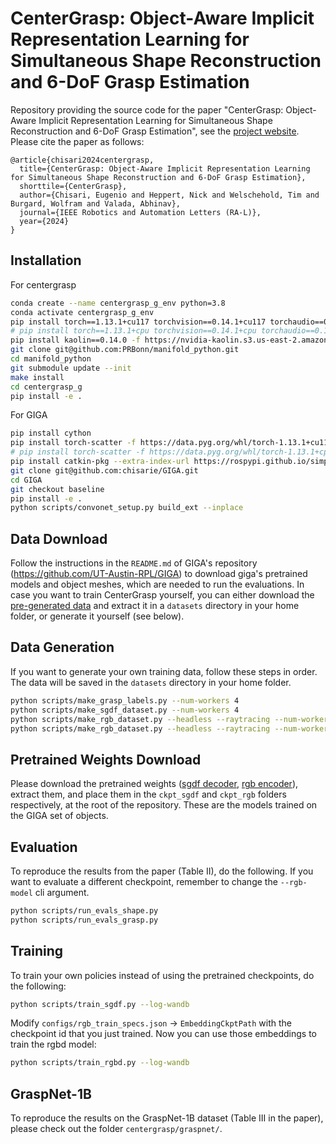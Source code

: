 # CenterGrasp: Object-Aware Implicit Representation Learning for Simultaneous Shape Reconstruction and 6-DoF Grasp Estimation

Repository providing the source code for the paper "CenterGrasp: Object-Aware Implicit Representation Learning for Simultaneous Shape Reconstruction and 6-DoF Grasp Estimation", see the [project website](http://centergrasp.cs.uni-freiburg.de/). Please cite the paper as follows:

	@article{chisari2024centergrasp,
	  title={CenterGrasp: Object-Aware Implicit Representation Learning for Simultaneous Shape Reconstruction and 6-DoF Grasp Estimation},
	  shorttile={CenterGrasp},
	  author={Chisari, Eugenio and Heppert, Nick and Welschehold, Tim and Burgard, Wolfram and Valada, Abhinav},
	  journal={IEEE Robotics and Automation Letters (RA-L)},
	  year={2024}
	}

## Installation

For centergrasp

```bash
conda create --name centergrasp_g_env python=3.8
conda activate centergrasp_g_env
pip install torch==1.13.1+cu117 torchvision==0.14.1+cu117 torchaudio==0.13.1 --extra-index-url https://download.pytorch.org/whl/cu117
# pip install torch==1.13.1+cpu torchvision==0.14.1+cpu torchaudio==0.13.1 --extra-index-url https://download.pytorch.org/whl/cpu
pip install kaolin==0.14.0 -f https://nvidia-kaolin.s3.us-east-2.amazonaws.com/torch-1.13.1_cu117.html
git clone git@github.com:PRBonn/manifold_python.git
cd manifold_python
git submodule update --init
make install
cd centergrasp_g
pip install -e .
```

For GIGA

```bash
pip install cython
pip install torch-scatter -f https://data.pyg.org/whl/torch-1.13.1+cu117.html
# pip install torch-scatter -f https://data.pyg.org/whl/torch-1.13.1+cpu.html
pip install catkin-pkg --extra-index-url https://rospypi.github.io/simple/
git clone git@github.com:chisarie/GIGA.git
cd GIGA
git checkout baseline
pip install -e .
python scripts/convonet_setup.py build_ext --inplace
```

## Data Download

Follow the instructions in the `README.md` of GIGA's repository (https://github.com/UT-Austin-RPL/GIGA) to download giga's pretrained models and object meshes, which are needed to run the evaluations.
In case you want to train CenterGrasp yourself, you can either download the [pre-generated data](http://centergrasp.cs.uni-freiburg.de/download/centergrasp_g.tar.gz) and extract it in a `datasets` directory in your home folder, or generate it yourself (see below).

## Data Generation

If you want to generate your own training data, follow these steps in order. The data will be saved in the `datasets` directory in your home folder.

```bash
python scripts/make_grasp_labels.py --num-workers 4
python scripts/make_sgdf_dataset.py --num-workers 4
python scripts/make_rgb_dataset.py --headless --raytracing --num-workers 4 --mode train
python scripts/make_rgb_dataset.py --headless --raytracing --num-workers 4 --mode valid
```

## Pretrained Weights Download

Please download the pretrained weights ([sgdf decoder](http://centergrasp.cs.uni-freiburg.de/download/ckpt_sgdf/9vkd9370.zip), [rgb encoder](http://centergrasp.cs.uni-freiburg.de/download/ckpt_rgb/12c7ven5.zip)), extract them, and place them in the `ckpt_sgdf` and `ckpt_rgb` folders respectively, at the root of the repository. These are the models trained on the GIGA set of objects.

## Evaluation

To reproduce the results from the paper (Table II), do the following. If you want to evaluate a different checkpoint, remember to change the `--rgb-model` cli argument.

```bash
python scripts/run_evals_shape.py
python scripts/run_evals_grasp.py
```

## Training

To train your own policies instead of using the pretrained checkpoints, do the following:

```bash
python scripts/train_sgdf.py --log-wandb
```

Modify `configs/rgb_train_specs.json` -> `EmbeddingCkptPath` with the checkpoint id that you just trained. Now you can use those embeddings to train the rgbd model:

```bash
python scripts/train_rgbd.py --log-wandb
```

## GraspNet-1B

To reproduce the results on the GraspNet-1B dataset (Table III in the paper), please check out the folder `centergrasp/graspnet/`.
